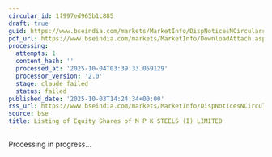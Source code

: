 ```yaml
---
circular_id: 1f997ed965b1c885
draft: true
guid: https://www.bseindia.com/markets/MarketInfo/DispNoticesNCirculars.aspx?Noticeid={0833371E-71C7-4899-AE43-2C690205B5E2}&noticeno=20251003-54&dt=10/03/2025&icount=54&totcount=73&flag=0
pdf_url: https://www.bseindia.com/markets/MarketInfo/DownloadAttach.aspx?id=20251003-54&attachedId=173ca960-3d34-4c5d-92c6-0457665f147b
processing:
  attempts: 1
  content_hash: ''
  processed_at: '2025-10-04T03:39:33.059129'
  processor_version: '2.0'
  stage: claude_failed
  status: failed
published_date: '2025-10-03T14:24:34+00:00'
rss_url: https://www.bseindia.com/markets/MarketInfo/DispNoticesNCirculars.aspx?Noticeid={0833371E-71C7-4899-AE43-2C690205B5E2}&noticeno=20251003-54&dt=10/03/2025&icount=54&totcount=73&flag=0
source: bse
title: Listing of Equity Shares of M P K STEELS (I) LIMITED
---
```


Processing in progress...